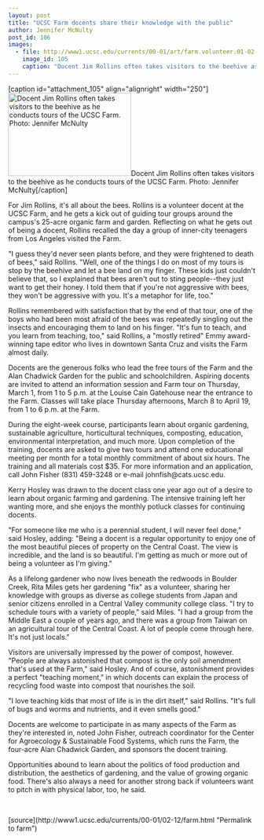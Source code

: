 ```yaml
---
layout: post
title: "UCSC Farm docents share their knowledge with the public"
author: Jennifer McNulty
post_id: 106
images:
  - file: http://www1.ucsc.edu/currents/00-01/art/farm.volunteer.01-02-12.250.jpg
    image_id: 105
    caption: "Docent Jim Rollins often takes visitors to the beehive as he conducts tours of the UCSC Farm. Photo: Jennifer McNulty"
---
```


[caption id="attachment_105" align="alignright" width="250"]<a href="http://localhost/mysite/wp-content/uploads/2001/02/farm.volunteer.01-02-12.250.jpg"><img class="size-full wp-image-105" src="http://localhost/mysite/wp-content/uploads/2001/02/farm.volunteer.01-02-12.250.jpg" alt="Docent Jim Rollins often takes visitors to the beehive as he conducts tours of the UCSC Farm. Photo: Jennifer McNulty" width="250" height="169" /></a>Docent Jim Rollins often takes visitors to the beehive as he conducts tours of the UCSC Farm. Photo: Jennifer McNulty[/caption]
<p>
  For Jim Rollins, it's all about the bees. Rollins is a volunteer docent at the UCSC Farm, and he gets a kick out of guiding tour groups around the campus's 25-acre organic farm and garden. Reflecting on what he gets out of being a docent, Rollins recalled the day a group of inner-city teenagers from Los Angeles visited the Farm.
</p>"I guess they'd never seen plants before, and they were frightened to death of bees," said Rollins. "Well, one of the things I do on most of my tours is stop by the beehive and let a bee land on my finger. These kids just couldn't believe that, so I explained that bees aren't out to sting people--they just want to get their honey. I told them that if you're not aggressive with bees, they won't be aggressive with you. It's a metaphor for life, too."
<p>
  Rollins remembered with satisfaction that by the end of that tour, one of the boys who had been most afraid of the bees was repeatedly singling out the insects and encouraging them to land on his finger. "It's fun to teach, and you learn from teaching, too," said Rollins, a "mostly retired" Emmy award-winning tape editor who lives in downtown Santa Cruz and visits the Farm almost daily.
</p>
<p>
  Docents are the generous folks who lead the free tours of the Farm and the Alan Chadwick Garden for the public and schoolchildren. Aspiring docents are invited to attend an information session and Farm tour on Thursday, March 1, from 1 to 5 p.m. at the Louise Cain Gatehouse near the entrance to the Farm. Classes will take place Thursday afternoons, March 8 to April 19, from 1 to 6 p.m. at the Farm.
</p>
<p>
  During the eight-week course, participants learn about organic gardening, sustainable agriculture, horticultural techniques, composting, education, environmental interpretation, and much more. Upon completion of the training, docents are asked to give two tours and attend one educational meeting per month for a total monthly commitment of about six hours. The training and all materials cost $35. For more information and an application, call John Fisher (831) 459-3248 or e-mail johnfish@cats.ucsc.edu.
</p>
<p>
  Kerry Hosley was drawn to the docent class one year ago out of a desire to learn about organic farming and gardening. The intensive training left her wanting more, and she enjoys the monthly potluck classes for continuing docents.
</p>
<p>
  "For someone like me who is a perennial student, I will never feel done," said Hosley, adding: "Being a docent is a regular opportunity to enjoy one of the most beautiful pieces of property on the Central Coast. The view is incredible, and the land is so beautiful. I'm getting as much or more out of being a volunteer as I'm giving."
</p>
<p>
  As a lifelong gardener who now lives beneath the redwoods in Boulder Creek, Rita Miles gets her gardening "fix" as a volunteer, sharing her knowledge with groups as diverse as college students from Japan and senior citizens enrolled in a Central Valley community college class. "I try to schedule tours with a variety of people," said Miles. "I had a group from the Middle East a couple of years ago, and there was a group from Taiwan on an agricultural tour of the Central Coast. A lot of people come through here. It's not just locals."
</p>
<p>
  Visitors are universally impressed by the power of compost, however. "People are always astonished that compost is the only soil amendment that's used at the Farm," said Hosley. And of course, astonishment provides a perfect "teaching moment," in which docents can explain the process of recycling food waste into compost that nourishes the soil.
</p>
<p>
  "I love teaching kids that most of life is in the dirt itself," said Rollins. "It's full of bugs and worms and nutrients, and it even smells good."
</p>
<p>
  Docents are welcome to participate in as many aspects of the Farm as they're interested in, noted John Fisher, outreach coordinator for the Center for Agroecology &amp; Sustainable Food Systems, which runs the Farm, the four-acre Alan Chadwick Garden, and sponsors the docent training.
</p>
<p>
  Opportunities abound to learn about the politics of food production and distribution, the aesthetics of gardening, and the value of growing organic food. There's also always a need for another strong back if volunteers want to pitch in with physical labor, too, he said<i>.</i>
</p>
<p>
  <br>

</p>
[source](http://www1.ucsc.edu/currents/00-01/02-12/farm.html "Permalink to farm")
